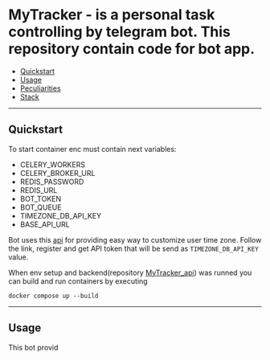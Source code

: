 # MyTracker - is a personal task controlling by telegram bot. This repository contain code for bot app.

- [Quickstart](#quickstart)
- [Usage](#usage)
- [Peculiarities](#peculiarities)
- [Stack](#stack)

---
## Quickstart
To start container enc must contain next variables:
* CELERY_WORKERS
* CELERY_BROKER_URL
* REDIS_PASSWORD
* REDIS_URL
* BOT_TOKEN
* BOT_QUEUE
* TIMEZONE_DB_API_KEY
* BASE_API_URL

Bot uses this [api](https://timezonedb.com/) for providing easy way to customize user time zone. Follow the link, register and get API token that will be send as `TIMEZONE_DB_API_KEY` value.

When env setup and backend(repository [MyTracker_api](https://github.com/TheAppleKingy/MyTracker_api)) was runned you can build and run containers by executing
```
docker compose up --build
```
---
## Usage
This bot provid
